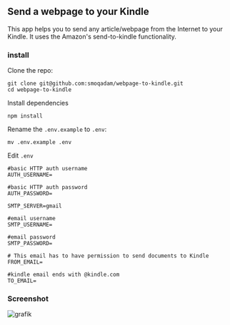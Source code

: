 ## Send a webpage to your Kindle


This app helps you to send any article/webpage from the Internet to your Kindle. It uses the Amazon's send-to-kindle functionality.

### install

Clone the repo:
```
git clone git@github.com:smoqadam/webpage-to-kindle.git
cd webpage-to-kindle
```

Install dependencies

```
npm install
```

Rename the `.env.example` to `.env`:

```
mv .env.example .env
```

Edit `.env`
```
#basic HTTP auth username
AUTH_USERNAME=

#basic HTTP auth password
AUTH_PASSWORD= 

SMTP_SERVER=gmail

#email username
SMTP_USERNAME= 

#email password
SMTP_PASSWORD= 

# This email has to have permission to send documents to Kindle
FROM_EMAIL= 

#kindle email ends with @kindle.com
TO_EMAIL=  
```

### Screenshot

![grafik](https://github.com/smoqadam/webpage-to-kindle/assets/1223848/463f1c53-c8b1-4061-b1f6-24b8cef54a46)
